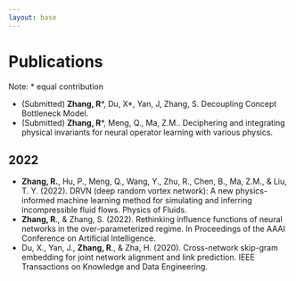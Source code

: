 ```yaml
---
layout: base 
---
```


# Publications
Note: * equal contribution
+ (Submitted) **Zhang, R**\*, Du, X\*, Yan, J, Zhang, S. Decoupling Concept Bottleneck Model.
+ (Submitted) **Zhang, R**\*, Meng, Q., Ma, Z.M.. Deciphering and integrating physical invariants for neural operator learning with various physics.
## 2022
+ **Zhang, R.**, Hu, P., Meng, Q., Wang, Y., Zhu, R., Chen, B., Ma, Z.M., & Liu, T. Y. (2022). DRVN (deep random vortex network): A new physics-informed machine learning method for simulating and inferring incompressible fluid flows. Physics of Fluids.
+ **Zhang, R**., & Zhang, S. (2022). Rethinking influence functions of neural networks in the over-parameterized regime. In Proceedings of the AAAI Conference on Artificial Intelligence.
+ Du, X., Yan, J., **Zhang, R**., & Zha, H. (2020). Cross-network skip-gram embedding for joint network alignment and link prediction. IEEE Transactions on Knowledge and Data Engineering.
